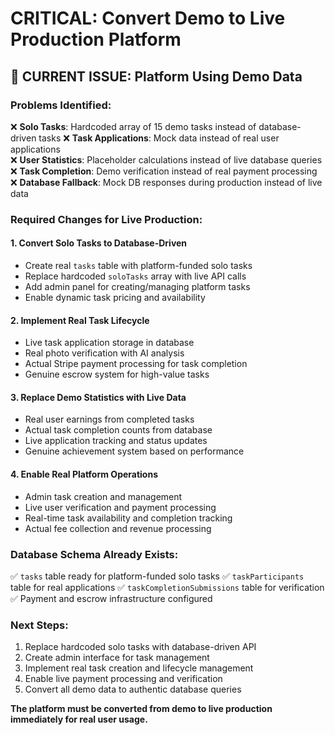 # CRITICAL: Convert Demo to Live Production Platform

## 🚨 **CURRENT ISSUE: Platform Using Demo Data**

### Problems Identified:
❌ **Solo Tasks**: Hardcoded array of 15 demo tasks instead of database-driven tasks
❌ **Task Applications**: Mock data instead of real user applications  
❌ **User Statistics**: Placeholder calculations instead of live database queries
❌ **Task Completion**: Demo verification instead of real payment processing
❌ **Database Fallback**: Mock DB responses during production instead of live data

### Required Changes for Live Production:

#### 1. **Convert Solo Tasks to Database-Driven**
- Create real `tasks` table with platform-funded solo tasks
- Replace hardcoded `soloTasks` array with live API calls
- Add admin panel for creating/managing platform tasks
- Enable dynamic task pricing and availability

#### 2. **Implement Real Task Lifecycle**  
- Live task application storage in database
- Real photo verification with AI analysis
- Actual Stripe payment processing for task completion
- Genuine escrow system for high-value tasks

#### 3. **Replace Demo Statistics with Live Data**
- Real user earnings from completed tasks
- Actual task completion counts from database
- Live application tracking and status updates
- Genuine achievement system based on performance

#### 4. **Enable Real Platform Operations**
- Admin task creation and management
- Live user verification and payment processing  
- Real-time task availability and completion tracking
- Actual fee collection and revenue processing

### Database Schema Already Exists:
✅ `tasks` table ready for platform-funded solo tasks
✅ `taskParticipants` table for real applications
✅ `taskCompletionSubmissions` table for verification
✅ Payment and escrow infrastructure configured

### Next Steps:
1. Replace hardcoded solo tasks with database-driven API
2. Create admin interface for task management
3. Implement real task creation and lifecycle management
4. Enable live payment processing and verification
5. Convert all demo data to authentic database queries

**The platform must be converted from demo to live production immediately for real user usage.**
